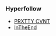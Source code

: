 ### Hyperfollow
- [PRXTTY CVNT](https://distrokid.com/hyperfollow/lylythii/prxtty-cvnt)
- [InTheEnd](https://distrokid.com/hyperfollow/lylythii/intheend)
